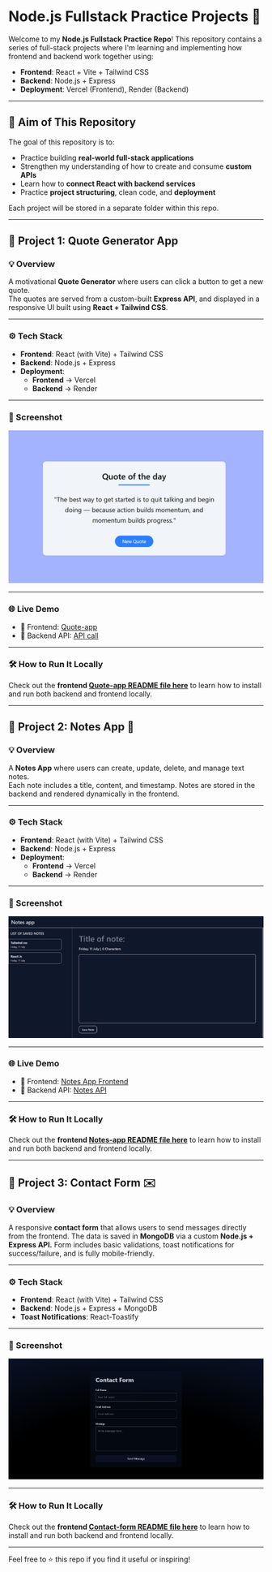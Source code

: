 # Node.js Fullstack Practice Projects 🚀

Welcome to my **Node.js Fullstack Practice Repo**! This repository contains a series of full-stack projects where I'm learning and implementing how frontend and backend work together using:

- **Frontend**: React + Vite + Tailwind CSS  
- **Backend**: Node.js + Express  
- **Deployment**: Vercel (Frontend), Render (Backend)

---

## 🎯 Aim of This Repository

The goal of this repository is to:

- Practice building **real-world full-stack applications**
- Strengthen my understanding of how to create and consume **custom APIs**
- Learn how to **connect React with backend services**
- Practice **project structuring**, clean code, and **deployment**

Each project will be stored in a separate folder within this repo.

---

## 📌 Project 1: Quote Generator App

### 💡 Overview

A motivational **Quote Generator** where users can click a button to get a new quote.  
The quotes are served from a custom-built **Express API**, and displayed in a responsive UI built using **React + Tailwind CSS**.

---

### ⚙️ Tech Stack

- **Frontend**: React (with Vite) + Tailwind CSS
- **Backend**: Node.js + Express
- **Deployment**:
  - **Frontend** → Vercel
  - **Backend** → Render

---

### 📸 Screenshot

![Quote Generator Screenshot](./images/quote-app.png)

---

### 🌐 Live Demo

- 🔗 Frontend: [Quote-app](https://nodejs-fullstack-practice.vercel.app/)
- 🔗 Backend API: [API call](https://nodejs-fullstack-practice.onrender.com/api/quote)

---

### 🛠 How to Run It Locally

Check out the **frontend [Quote-app README file here](./quote-app/frontend/README.md)** to learn how to install and run both backend and frontend locally.

---

## 📌 Project 2: Notes App 📝

### 💡 Overview

A **Notes App** where users can create, update, delete, and manage text notes.  
Each note includes a title, content, and timestamp. Notes are stored in the backend and rendered dynamically in the frontend.

---

### ⚙️ Tech Stack

- **Frontend**: React (with Vite) + Tailwind CSS  
- **Backend**: Node.js + Express  
- **Deployment**:
  - **Frontend** → Vercel  
  - **Backend** → Render

---

### 📸 Screenshot

![Notes App Screenshot](./images/notes-app.png)

---

### 🌐 Live Demo

- 🔗 Frontend: [Notes App Frontend](https://notes-app-chi-khaki.vercel.app/)
- 🔗 Backend API: [Notes API](https://notes-app-ftxv.onrender.com/api/notes)

---

### 🛠 How to Run It Locally

Check out the **frontend [Notes-app README file here](./notes-app/frontend/README.md)** to learn how to install and run both backend and frontend locally.

---

## 📌 Project 3: Contact Form ✉️

### 💡 Overview

A responsive **contact form** that allows users to send messages directly from the frontend. The data is saved in **MongoDB** via a custom **Node.js + Express API.**
Form includes basic validations, toast notifications for success/failure, and is fully mobile-friendly.

---

### ⚙️ Tech Stack

- **Frontend**: React (with Vite) + Tailwind CSS  
- **Backend**: Node.js + Express + MongoDB
- **Toast Notifications**: React-Toastify

---

### 📸 Screenshot

![Notes App Screenshot](./images/contact-form.png)

---

### 🛠 How to Run It Locally

Check out the **frontend [Contact-form README file here](./contact-form/frontend/README.md)** to learn how to install and run both backend and frontend locally.

---

Feel free to ⭐️ this repo if you find it useful or inspiring!
